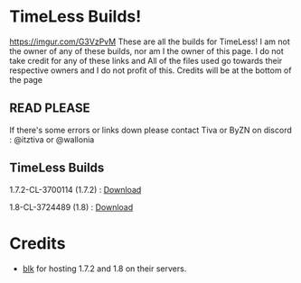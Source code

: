 # TimeLess Builds!
https://imgur.com/G3VzPvM
These are all the builds for TimeLess! I am not the owner of any of these builds, nor am I the owner of this page. I do not take credit for any of these links and All of the files used go towards their respective owners and I do not profit of this. Credits will be at the bottom of the page

## READ PLEASE
If there's some errors or links down please contact Tiva or ByZN on discord : @itztiva or @wallonia


  ## TimeLess Builds

1.7.2-CL-3700114 (1.7.2) : [Download](https://public.simplyblk.xyz/1.7.2.zip)

1.8-CL-3724489 (1.8) : [Download](https://public.simplyblk.xyz/1.8.rar)

# Credits 
- [blk](https://github.com/simplyblk/) for hosting 1.7.2 and 1.8 on their servers.
